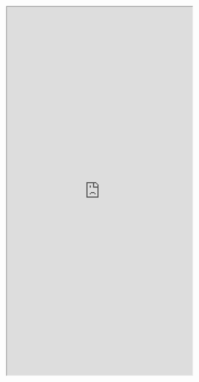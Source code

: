 <iframe src="http://nbviewer.jupyter.org/github/bcbi/BioMedQuery.jl/blob/master/examples/pubmed_search_and_save.ipynb" width="100%" height="1000" scrolling="yes">
</iframe>